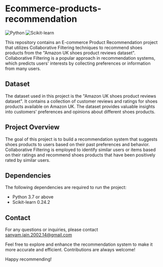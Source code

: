 # Ecommerce-products-recommendation

![Python](https://img.shields.io/badge/Python-3.7%2B-blue)
![Scikit-learn](https://img.shields.io/badge/Scikit--learn-0.24.2-blue)

This repository contains an E-commerce Product Recommendation project that utilizes Collaborative Filtering techniques to recommend shoes products from the "Amazon UK shoes product reviews dataset". Collaborative Filtering is a popular approach in recommendation systems, which predicts users' interests by collecting preferences or information from many users.

## Dataset

The dataset used in this project is the "Amazon UK shoes product reviews dataset". It contains a collection of customer reviews and ratings for shoes products available on Amazon UK. The dataset provides valuable insights into customers' preferences and opinions about different shoes products.

## Project Overview

The goal of this project is to build a recommendation system that suggests shoes products to users based on their past preferences and behavior. Collaborative Filtering is employed to identify similar users or items based on their ratings and recommend shoes products that have been positively rated by similar users.

## Dependencies

The following dependencies are required to run the project:

- Python 3.7 or above
- Scikit-learn 0.24.2

## Contact

For any questions or inquiries, please contact sanyam.jain.2002.14@gmail.com

Feel free to explore and enhance the recommendation system to make it more accurate and efficient. Contributions are always welcome!

Happy recommending!

